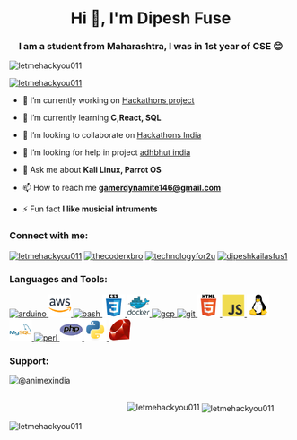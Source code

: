 <h1 align="center">Hi 👋, I'm Dipesh Fuse</h1>
<h3 align="center">I am a student from Maharashtra, I was in 1st year of CSE 😊</h3>

<p align="left"> <img src="https://komarev.com/ghpvc/?username=letmehackyou011&label=Profile%20views&color=0e75b6&style=flat" alt="letmehackyou011" /> </p>

<p align="left"> <a href="https://github.com/ryo-ma/github-profile-trophy"><img src="https://github-profile-trophy.vercel.app/?username=letmehackyou011" alt="letmehackyou011" /></a> </p>

- 🔭 I’m currently working on [Hackathons project](https://github.com/Letmehackyou011/adhbhutbharat)

- 🌱 I’m currently learning **C,React, SQL**

- 👯 I’m looking to collaborate on [Hackathons India](https://github.com/Letmehackyou011/adhbhutbharat)

- 🤝 I’m looking for help in project [adhbhut india](https://github.com/Letmehackyou011/adhbhutbharat)

- 💬 Ask me about **Kali Linux, Parrot OS**

- 📫 How to reach me **gamerdynamite146@gmail.com**

- ⚡ Fun fact **I like musicial intruments**

<h3 align="left">Connect with me:</h3>
<p align="left">
<a href="https://dev.to/letmehackyou011" target="blank"><img align="center" src="https://raw.githubusercontent.com/rahuldkjain/github-profile-readme-generator/master/src/images/icons/Social/devto.svg" alt="letmehackyou011" height="30" width="40" /></a>
<a href="https://instagram.com/thecoderxbro" target="blank"><img align="center" src="https://raw.githubusercontent.com/rahuldkjain/github-profile-readme-generator/master/src/images/icons/Social/instagram.svg" alt="thecoderxbro" height="30" width="40" /></a>
<a href="https://www.youtube.com/c/technologyfor2u258" target="blank"><img align="center" src="https://raw.githubusercontent.com/rahuldkjain/github-profile-readme-generator/master/src/images/icons/Social/youtube.svg" alt="technologyfor2u" height="30" width="40" /></a>
<a href="https://www.hackerrank.com/dipeshkailasfus1" target="blank"><img align="center" src="https://raw.githubusercontent.com/rahuldkjain/github-profile-readme-generator/master/src/images/icons/Social/hackerrank.svg" alt="dipeshkailasfus1" height="30" width="40" /></a>
</p>

<h3 align="left">Languages and Tools:</h3>
<p align="left"> <a href="https://www.arduino.cc/" target="_blank" rel="noreferrer"> <img src="https://cdn.worldvectorlogo.com/logos/arduino-1.svg" alt="arduino" width="40" height="40"/> </a> <a href="https://aws.amazon.com" target="_blank" rel="noreferrer"> <img src="https://raw.githubusercontent.com/devicons/devicon/master/icons/amazonwebservices/amazonwebservices-original-wordmark.svg" alt="aws" width="40" height="40"/> </a> <a href="https://www.gnu.org/software/bash/" target="_blank" rel="noreferrer"> <img src="https://www.vectorlogo.zone/logos/gnu_bash/gnu_bash-icon.svg" alt="bash" width="40" height="40"/> </a> <a href="https://www.w3schools.com/css/" target="_blank" rel="noreferrer"> <img src="https://raw.githubusercontent.com/devicons/devicon/master/icons/css3/css3-original-wordmark.svg" alt="css3" width="40" height="40"/> </a> <a href="https://www.docker.com/" target="_blank" rel="noreferrer"> <img src="https://raw.githubusercontent.com/devicons/devicon/master/icons/docker/docker-original-wordmark.svg" alt="docker" width="40" height="40"/> </a> <a href="https://cloud.google.com" target="_blank" rel="noreferrer"> <img src="https://www.vectorlogo.zone/logos/google_cloud/google_cloud-icon.svg" alt="gcp" width="40" height="40"/> </a> <a href="https://git-scm.com/" target="_blank" rel="noreferrer"> <img src="https://www.vectorlogo.zone/logos/git-scm/git-scm-icon.svg" alt="git" width="40" height="40"/> </a> <a href="https://www.w3.org/html/" target="_blank" rel="noreferrer"> <img src="https://raw.githubusercontent.com/devicons/devicon/master/icons/html5/html5-original-wordmark.svg" alt="html5" width="40" height="40"/> </a> <a href="https://developer.mozilla.org/en-US/docs/Web/JavaScript" target="_blank" rel="noreferrer"> <img src="https://raw.githubusercontent.com/devicons/devicon/master/icons/javascript/javascript-original.svg" alt="javascript" width="40" height="40"/> </a> <a href="https://www.linux.org/" target="_blank" rel="noreferrer"> <img src="https://raw.githubusercontent.com/devicons/devicon/master/icons/linux/linux-original.svg" alt="linux" width="40" height="40"/> </a> <a href="https://www.mysql.com/" target="_blank" rel="noreferrer"> <img src="https://raw.githubusercontent.com/devicons/devicon/master/icons/mysql/mysql-original-wordmark.svg" alt="mysql" width="40" height="40"/> </a> <a href="https://www.perl.org/" target="_blank" rel="noreferrer"> <img src="https://api.iconify.design/logos-perl.svg" alt="perl" width="40" height="40"/> </a> <a href="https://www.php.net" target="_blank" rel="noreferrer"> <img src="https://raw.githubusercontent.com/devicons/devicon/master/icons/php/php-original.svg" alt="php" width="40" height="40"/> </a> <a href="https://www.python.org" target="_blank" rel="noreferrer"> <img src="https://raw.githubusercontent.com/devicons/devicon/master/icons/python/python-original.svg" alt="python" width="40" height="40"/> </a> <a href="https://www.ruby-lang.org/en/" target="_blank" rel="noreferrer"> <img src="https://raw.githubusercontent.com/devicons/devicon/master/icons/ruby/ruby-original.svg" alt="ruby" width="40" height="40"/> </a> </p>

<h3 align="left">Support:</h3>
<p><a href="https://www.buymeacoffee.com/@animexindia"> <img align="left" src="https://cdn.buymeacoffee.com/buttons/v2/default-yellow.png" height="50" width="210" alt="@animexindia" /></a></p><br><br>

<p><img align="left" src="https://github-readme-stats.vercel.app/api/top-langs?username=letmehackyou011&show_icons=true&locale=en&layout=compact" alt="letmehackyou011" /></p>

<p>&nbsp;<img align="center" src="https://github-readme-stats.vercel.app/api?username=letmehackyou011&show_icons=true&locale=en" alt="letmehackyou011" /></p>

<p><img align="center" src="https://github-readme-streak-stats.herokuapp.com/?user=letmehackyou011&" alt="letmehackyou011" /></p>
